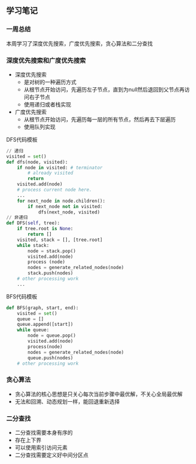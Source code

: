 ## 学习笔记

### 一周总结
本周学习了深度优先搜索，广度优先搜索，贪心算法和二分查找

### 深度优先搜索和广度优先搜索

- 深度优先搜索
  - 是对树的一种遍历方式
  - 从根节点开始访问，先遍历左子节点，直到为null然后退回到父节点再访问右子节点
  - 使用递归或者栈实现
- 广度优先搜索
  - 从根节点开始访问，先遍历每一层的所有节点，然后再去下层遍历
  - 使用队列实现

DFS代码模板
``` python
// 递归
visited = set() 
def dfs(node, visited):
    if node in visited: # terminator
    	# already visited 
    	return 
	visited.add(node) 
	# process current node here. 
	...
	for next_node in node.children(): 
		if next_node not in visited: 
			dfs(next_node, visited)
// 非递归
def DFS(self, tree): 
	if tree.root is None: 
		return [] 
	visited, stack = [], [tree.root]
	while stack: 
		node = stack.pop() 
		visited.add(node)
		process (node) 
		nodes = generate_related_nodes(node) 
		stack.push(nodes) 
	# other processing work 
	...
```

BFS代码模板

``` python
def BFS(graph, start, end):
    visited = set()
	queue = [] 
	queue.append([start]) 
	while queue: 
		node = queue.pop() 
		visited.add(node)
		process(node) 
		nodes = generate_related_nodes(node) 
		queue.push(nodes)
	# other processing work 
```

### 贪心算法

- 贪心算法的核心思想是只关心每次当前步骤中最优解，不关心全局最优解
- 无法和回溯、动态规划一样，能回退重新选择

### 二分查找

- 二分查找需要本身有序的
- 存在上下界
- 可以使用索引访问元素
- 二分查找需要定义好中间分区点